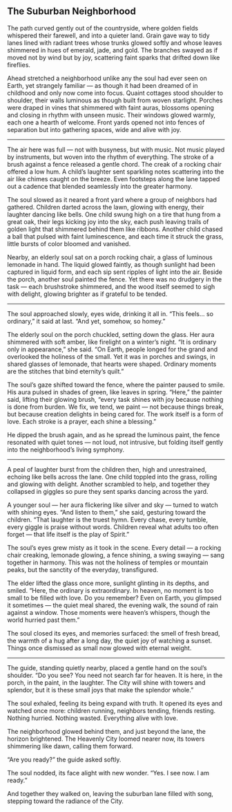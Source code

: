 ## The Suburban Neighborhood

The path curved gently out of the countryside, where golden fields whispered their farewell, and into a quieter land. Grain gave way to tidy lanes lined with radiant trees whose trunks glowed softly and whose leaves shimmered in hues of emerald, jade, and gold. The branches swayed as if moved not by wind but by joy, scattering faint sparks that drifted down like fireflies.

Ahead stretched a neighborhood unlike any the soul had ever seen on Earth, yet strangely familiar — as though it had been dreamed of in childhood and only now come into focus. Quaint cottages stood shoulder to shoulder, their walls luminous as though built from woven starlight. Porches were draped in vines that shimmered with faint auras, blossoms opening and closing in rhythm with unseen music. Their windows glowed warmly, each one a hearth of welcome. Front yards opened not into fences of separation but into gathering spaces, wide and alive with joy.

---

The air here was full — not with busyness, but with music. Not music played by instruments, but woven into the rhythm of everything. The stroke of a brush against a fence released a gentle chord. The creak of a rocking chair offered a low hum. A child’s laughter sent sparkling notes scattering into the air like chimes caught on the breeze. Even footsteps along the lane tapped out a cadence that blended seamlessly into the greater harmony.

The soul slowed as it neared a front yard where a group of neighbors had gathered. Children darted across the lawn, glowing with energy, their laughter dancing like bells. One child swung high on a tire that hung from a great oak, their legs kicking joy into the sky, each push leaving trails of golden light that shimmered behind them like ribbons. Another child chased a ball that pulsed with faint luminescence, and each time it struck the grass, little bursts of color bloomed and vanished.

Nearby, an elderly soul sat on a porch rocking chair, a glass of luminous lemonade in hand. The liquid glowed faintly, as though sunlight had been captured in liquid form, and each sip sent ripples of light into the air. Beside the porch, another soul painted the fence. Yet there was no drudgery in the task — each brushstroke shimmered, and the wood itself seemed to sigh with delight, glowing brighter as if grateful to be tended.

---

The soul approached slowly, eyes wide, drinking it all in. “This feels… so ordinary,” it said at last. “And yet, somehow, so homey.”

The elderly soul on the porch chuckled, setting down the glass. Her aura shimmered with soft amber, like firelight on a winter’s night. “It is ordinary only in appearance,” she said. “On Earth, people longed for the grand and overlooked the holiness of the small. Yet it was in porches and swings, in shared glasses of lemonade, that hearts were shaped. Ordinary moments are the stitches that bind eternity’s quilt.”

The soul’s gaze shifted toward the fence, where the painter paused to smile. His aura pulsed in shades of green, like leaves in spring. “Here,” the painter said, lifting their glowing brush, “every task shines with joy because nothing is done from burden. We fix, we tend, we paint — not because things break, but because creation delights in being cared for. The work itself is a form of love. Each stroke is a prayer, each shine a blessing.”

He dipped the brush again, and as he spread the luminous paint, the fence resonated with quiet tones — not loud, not intrusive, but folding itself gently into the neighborhood’s living symphony.

---

A peal of laughter burst from the children then, high and unrestrained, echoing like bells across the lane. One child toppled into the grass, rolling and glowing with delight. Another scrambled to help, and together they collapsed in giggles so pure they sent sparks dancing across the yard.

A younger soul — her aura flickering like silver and sky — turned to watch with shining eyes. “And listen to them,” she said, gesturing toward the children. “That laughter is the truest hymn. Every chase, every tumble, every giggle is praise without words. Children reveal what adults too often forget — that life itself is the play of Spirit.”

The soul’s eyes grew misty as it took in the scene. Every detail — a rocking chair creaking, lemonade glowing, a fence shining, a swing swaying — sang together in harmony. This was not the holiness of temples or mountain peaks, but the sanctity of the everyday, transfigured.

The elder lifted the glass once more, sunlight glinting in its depths, and smiled. “Here, the ordinary is extraordinary. In heaven, no moment is too small to be filled with love. Do you remember? Even on Earth, you glimpsed it sometimes — the quiet meal shared, the evening walk, the sound of rain against a window. Those moments were heaven’s whispers, though the world hurried past them.”

The soul closed its eyes, and memories surfaced: the smell of fresh bread, the warmth of a hug after a long day, the quiet joy of watching a sunset. Things once dismissed as small now glowed with eternal weight.

---

The guide, standing quietly nearby, placed a gentle hand on the soul’s shoulder. “Do you see? You need not search far for heaven. It is here, in the porch, in the paint, in the laughter. The City will shine with towers and splendor, but it is these small joys that make the splendor whole.”

The soul exhaled, feeling its being expand with truth. It opened its eyes and watched once more: children running, neighbors tending, friends resting. Nothing hurried. Nothing wasted. Everything alive with love.

The neighborhood glowed behind them, and just beyond the lane, the horizon brightened. The Heavenly City loomed nearer now, its towers shimmering like dawn, calling them forward.

“Are you ready?” the guide asked softly.

The soul nodded, its face alight with new wonder. “Yes. I see now. I am ready.”

And together they walked on, leaving the suburban lane filled with song, stepping toward the radiance of the City.
